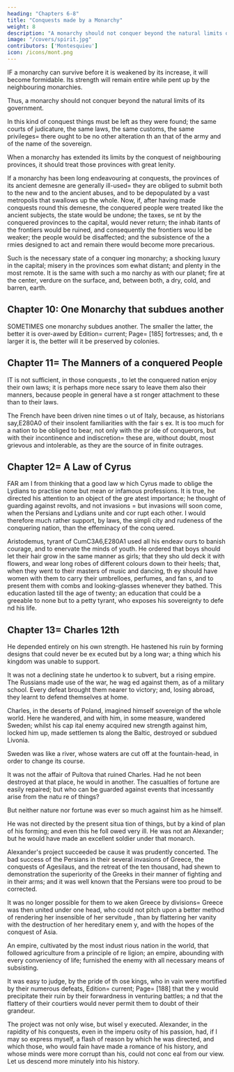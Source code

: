 ```yaml
---
heading: "Chapters 6-8"
title: "Conquests made by a Monarchy"
weight: 8
description: "A monarchy should not conquer beyond the natural limits of its government"
image: "/covers/spirit.jpg"
contributors: ['Montesquieu']
icon: /icons/mont.png
---
```






IF a monarchy can survive before it is weakened by its increase, it will become formidable. Its strength will remain entire while pent up by the neighbouring monarchies.

Thus, a monarchy should not conquer beyond the natural limits of its government. <!-- So soon as it has passed  these limits it is prudence to stop. -->

In this kind of conquest things must be  left as they were found; the same courts of judicature, the same laws, the  same customs, the same privileges= there ought to be no other alteration th an that of the army and of the name of the sovereign.

When a monarchy has extended its limits  by the conquest of neighbouring provinces, it should treat those provinces  with great lenity.

If a monarchy has been long endeavouring at conquests, the provinces of its ancient demesne are generally ill-used= they are obliged to submit both to the new and to the ancient abuses, and  to be depopulated by a vast metropolis that swallows up the whole. Now, if, after having made conquests round this demesne, the conquered people were  treated like the ancient subjects, the state would be undone; the taxes, se nt by the conquered provinces to the capital, would never return; the inhab itants of the frontiers would be ruined, and consequently the frontiers wou ld be weaker; the people would be disaffected; and the subsistence of the a rmies designed to act and remain there would become more precarious.

Such is the necessary state of a conquer ing monarchy; a shocking luxury in the capital; misery in the provinces som ewhat distant; and plenty in the most remote. It is the same with such a mo narchy as with our planet; fire at the center, verdure on the surface, and, between both, a dry, cold, and barren, earth.



## Chapter 10: One Monarchy that subdues another

SOMETIMES one monarchy subdues another.  The smaller the latter, the better it is over-awed by Edition= current; Page= [185] fortresses; and, th e larger it is, the better will it be preserved by colonies.


## Chapter 11= The Manners of a conquered People

IT is not sufficient, in those conquests , to let the conquered nation enjoy their own laws; it is perhaps more nece ssary to leave them also their manners, because people in general have a st ronger attachment to these than to their laws.

The French have been driven nine times o ut of Italy, because, as historians say,E280A0 of their insolent familiarities with the fair s ex. It is too much for a nation to be obliged to bear, not only with the pr ide of conquerors, but with their incontinence and indiscretion= these are, without doubt, most grievous and intolerable, as they are the source of in finite outrages.



## Chapter 12= A Law of Cyrus

FAR am I from thinking that a good law w hich Cyrus made to oblige the Lydians to practise none but mean or infamous professions. It is true, he directed his attention to an object of the gre atest importance; he thought of guarding against revolts, and not invasions = but invasions will soon come, when the Persians and Lydians unite and cor rupt each other. I would therefore much rather support, by laws, the simpli city and rudeness of the conquering nation, than the effeminacy of the conq uered.


Aristodemus, tyrant of CumC3A6,E280A1 used all his endeav ours to banish courage, and to enervate the minds of youth. He ordered that boys should let their hair grow in the same manner as girls; that they sho uld deck it with flowers, and wear long robes of different colours down to  their heels; that, when they went to their masters of music and dancing, th ey should have women with them to carry their umbrelloes, perfumes, and fan s, and to present them with combs and looking-glasses whenever they bathed. This education lasted till the age of twenty; an education that could be a greeable to none but to a petty tyrant, who exposes his sovereignty to defe nd his life.



## Chapter 13= Charles 12th

He depended entirely on his own strength. He hastened his ruin by forming designs that could never be ex ecuted but by a long war; a thing which his kingdom was unable to support.

It was not a declining state he undertoo k to subvert, but a rising empire. The Russians made use of the war, he wag ed against them, as of a military school. Every defeat brought them nearer  to victory; and, losing abroad, they learnt to defend themselves at home.

Charles, in  the deserts of Poland, imagined himself sovereign of the whole world. Here  he wandered, and with him, in some measure, wandered Sweden; whilst his cap ital enemy acquired new strength against him, locked him up, made settlemen ts along the Baltic, destroyed or subdued Livonia.

Sweden was like a river, whose waters are cut off at the fountain-head, in order to change its course.

It was not the affair of Pultova that ruined Charles. Had he not been destroyed at that place, he would in another. The casualties of fortune are easily repaired; but who can be guarded against events that incessantly arise from the natu re of things?

But neither nature nor fortune was ever  so much against him as he himself.

He was not directed by the present situa tion of things, but by a kind of plan of his forming; and even this he foll owed very ill. He was not an Alexander; but he would have made an excellent soldier under that monarch.

Alexander's project succeeded be cause it was prudently concerted. The bad success of the Persians in their  several invasions of Greece, the conquests of Agesilaus, and the retreat of the ten thousand, had shewn to demonstration the superiority of the Greeks in their manner of fighting and in their arms; and it was well known that  the Persians were too proud to be corrected.

It was no longer possible for them to we aken Greece by divisions= Greece was then united under one head, who could  not pitch upon a better method of rendering her insensible of her servitude , than by flattering her vanity with the destruction of her hereditary enem y, and with the hopes of the conquest of Asia.

An empire, cultivated by the most indust rious nation in the world, that followed agriculture from a principle of re ligion; an empire, abounding with every conveniency of life; furnished the  enemy with all necessary means of subsisting.

It was easy to judge, by the pride of th ose kings, who in vain were mortified by their numerous defeats, Edition= current; Page= [188] that the y would precipitate their ruin by their forwardness in venturing battles; a nd that the flattery of their courtiers would never permit them to doubt of their grandeur.

The project was not only wise, but wisel y executed. Alexander, in the rapidity of his conquests, even in the imperu osity of his passion, had, if I may so express myself, a flash of reason by which he was directed, and which those, who would fain have made a romance of his history, and whose minds were more corrupt than his, could not conc eal from our view. Let us descend more minutely into his history.
